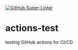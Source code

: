 [![GitHub Super-Linter](https://github.com/oasdflkjo/actions-test/workflows/Lint%20Code%20Base/badge.svg)](https://github.com/marketplace/actions/super-linter)

# actions-test
testing GitHub actions for CI/CD

